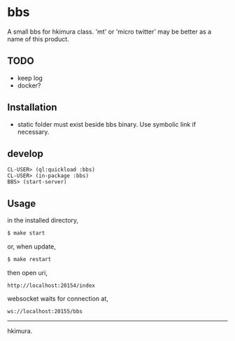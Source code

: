 # bbs

A small bbs for hkimura class.
'mt' or 'micro twitter' may be better as a name of this product.

## TODO

* keep log
* docker?

## Installation

* static folder must exist beside bbs binary. Use symbolic link if necessary.

## develop

```
CL-USER> (ql:quickload :bbs)
CL-USER> (in-package :bbs)
BBS> (start-server)
```

## Usage

in the installed directory,

```sh
$ make start
```

or, when update,

```sh
$ make restart
```

then open uri,

```
http://localhost:20154/index
```

websocket waits for connection at,

```
ws://localhost:20155/bbs
```

---
hkimura.
